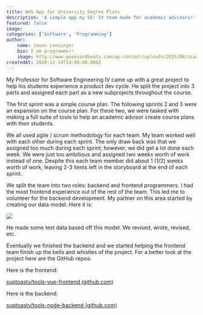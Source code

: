 ```yaml
---
title: Web App for University Degree Plans
description: 'A simple app my SE: IV team made for academic advisors!'
featured: false
image: 
categories: ['Software', 'Programming']
author:
    name: Jason Lonsinger
    bio: I am programmer!
    image: http://www.geeksandbeats.com/wp-content/uploads/2015/08/scared-batman.jpeg
createdAt: 2020-12-14T14:48:00.000Z
---
```



<p>
    My Professor for Software Engineering IV came up with a great project to help his students experience a product dev cycle. He split the project into 3 parts and assigned each part as a new subprojects throughout the course.
</p>

<p>
    The first sprint was a simple course plan. The following sprints 2 and 3 were an expansion on the course plan. For these two, we were tasked with making a full suite of tools to help an academic advisor create course plans with their students.
</p>

<p>
    We all used agile / scrum methodology for each team. My team worked well with each other during each sprint. The only draw back was that we assigned too much during each sprint; however, we did get a lot done each week. We were just too ambitious and assigned two weeks worth of work instead of one. Despite this each team member did about 1 (1/2) weeks worth of work, leaving 2-3 items left in the storyboard at the end of each sprint.
</p>

<p>
    We split the team into two roles: backend and frontend programmers. I had the most frontend experience out of the rest of the team. This led me to volunteer for the backend development. My partner on this area started by creating our data model. Here it is:
</p>

<p>
    <img src="http://localhost:3000/images/tools-degree-plan.png" caption="" ref=""></img>
</p>

<p></p>

<p>
    He made some test data based off this model. We revised, wrote, revised, etc.
</p>

<p>
    Eventually we finished the backend and we started helping the frontend team finish up the bells and whistles of the project. For a better look at the project here are the GitHub repos:
</p>

<p>
    Here is the frontend:
</p>

<a href="https://github.com/suptoasty/tools-vue-frontend" rel="noopener noreferrer nofollow">suptoasty/tools-vue-frontend (github.com)</a>

<p>Here is the backend:</p>
<a href="https://github.com/suptoasty/tools-node-backend" rel="noopener noreferrer nofollow">suptoasty/tools-node-backend (github.com)</a>
